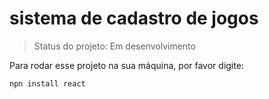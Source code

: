 <h1>sistema de cadastro de jogos</h1>

> Status do projeto: Em desenvolvimento

Para rodar esse projeto na sua máquina, por favor digite:

```
npn install react
```
